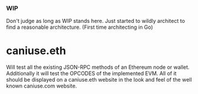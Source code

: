 ### WIP

Don't judge as long as WIP stands here. Just started to wildly architect to find a reasonable architecture. (First time architecting in Go)

# caniuse.eth

Will test all the existing JSON-RPC methods of an Ethereum node or wallet. Additionally it will test the OPCODES of the implemented EVM.
All of it should be displayed on a caniuse.eth website in the look and feel of the well known caniuse.com website.


